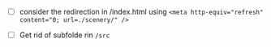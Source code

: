 


- [ ] consider the redirection in /index.html using
 `<meta http-equiv="refresh" content="0; url=./scenery/" />` 


- [ ] Get rid of subfolde rin `/src`